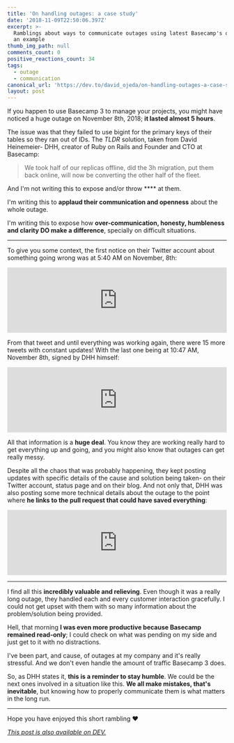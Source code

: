 ```yaml
---
title: 'On handling outages: a case study'
date: '2018-11-09T22:50:06.397Z'
excerpt: >-
  Ramblings about ways to communicate outages using latest Basecamp's outage as
  an example
thumb_img_path: null
comments_count: 0
positive_reactions_count: 34
tags:
  - outage
  - communication
canonical_url: 'https://dev.to/david_ojeda/on-handling-outages-a-case-study-59cb'
layout: post
---
```



If you happen to use Basecamp 3 to manage your projects, you might have noticed a huge outage on November 8th, 2018; **it lasted almost 5 hours**.

The issue was that they failed to use bigint for the primary keys of their tables so they ran out of IDs. The *TLDR* solution, taken from David Heinemeier- DHH, creator of Ruby on Rails and Founder and CTO at Basecamp: 

> We took half of our replicas offline, did the 3h migration, put them back online, will now be converting the other half of the fleet.

And I'm not writing this to expose and/or throw **** at them. 

I'm writing this to **applaud their communication and openness** about the whole outage.

I'm writing this to expose how **over-communication, honesty, humbleness and clarity DO make a difference**, specially on difficult situations.

---

To give you some context, the first notice on their Twitter account about something going wrong was at 5:40 AM on November, 8th:


<iframe class="liquidTag" src="https://dev.to/embed/tweet?args=1060527469361537024" style="border: 0; width: 100%;"></iframe>


From that tweet and until everything was working again, there were 15 more tweets with constant updates! With the last one being at 10:47 AM, November 8th, signed by DHH himself:


<iframe class="liquidTag" src="https://dev.to/embed/tweet?args=1060604787819827201" style="border: 0; width: 100%;"></iframe>


All that information is a **huge deal**. You know they are working really hard to get everything up and going, and you might also know that outages can get really messy. 

Despite all the chaos that was probably happening, they kept posting updates with specific details of the cause and solution being taken- on their Twitter account, status page and on their blog. And not only that, DHH was also posting some more technical details about the outage to the point where **he links to the pull request that could have saved everything**:


<iframe class="liquidTag" src="https://dev.to/embed/tweet?args=1060565296048562177" style="border: 0; width: 100%;"></iframe>


---

I find all this **incredibly valuable and relieving**. Even though it was a really long outage, they handled each and every customer interaction gracefully. I could not get upset with them with so many information about the problem/solution being provided. 

Hell, that morning **I was even more productive because Basecamp remained read-only**; I could check on what was pending on my side and just get to it with no distractions.

I've been part, and cause, of outages at my company and it's really stressful. And we don't even handle the amount of traffic Basecamp 3 does.

So, as DHH states it, **this is a reminder to stay humble**. We could be the next ones involved in a situation like this. **We all make mistakes, that's inevitable**, but knowing how to properly communicate them is what matters in the long run.

--- 

Hope you have enjoyed this short rambling ❤️

*[This post is also available on DEV.](https://dev.to/david_ojeda/on-handling-outages-a-case-study-59cb)*


<script>
const parent = document.getElementsByTagName('head')[0];
const script = document.createElement('script');
script.type = 'text/javascript';
script.src = 'https://cdnjs.cloudflare.com/ajax/libs/iframe-resizer/4.1.1/iframeResizer.min.js';
script.charset = 'utf-8';
script.onload = function() {
    window.iFrameResize({}, '.liquidTag');
};
parent.appendChild(script);
</script>    
